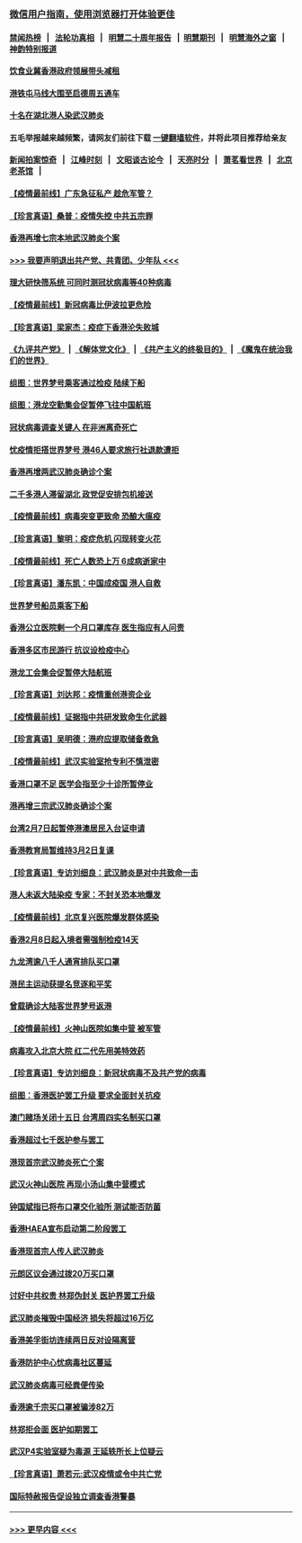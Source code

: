 ### [微信用户指南，使用浏览器打开体验更佳](https://github.com/gfw-breaker/banned-news1/blob/master/indexes/wechat-guide.md?t=0)
#### [禁闻热榜](热点新闻.md?t=0)  &nbsp;&nbsp;|&nbsp;&nbsp; [法轮功真相](https://github.com/gfw-breaker/truth/blob/master/README.md?t=0) &nbsp;&nbsp;|&nbsp;&nbsp; [明慧二十周年报告](https://github.com/gfw-breaker/mh-reports/blob/master/README.md?t=0) &nbsp;&nbsp;|&nbsp;&nbsp;[明慧期刊](https://github.com/gfw-breaker/mh-qikan) &nbsp;&nbsp;|&nbsp;&nbsp; [明慧海外之窗](https://github.com/gfw-breaker/mh-news/blob/master/README.md?t=0) &nbsp;&nbsp;|&nbsp;&nbsp; [神韵特别报道](https://github.com/gfw-breaker/mh-news/blob/master/shenyun.md?t=0)
#### [饮食业冀香港政府领展带头减租](../pages/nsc415/n11864876.md?t=02132355) 
#### [港铁屯马线大围至启德周五通车](../pages/nsc415/n11864842.md?t=02132355) 
#### [十名在湖北港人染武汉肺炎](../pages/nsc415/n11864807.md?t=02132355) 
#### 五毛举报越来越频繁，请网友们前往下载 [一键翻墙软件](https://github.com/gfw-breaker/ssr-accounts)，并将此项目推荐给亲友
#### [新闻拍案惊奇](https://github.com/gfw-breaker/banned-news1/blob/master/pages/link4.md) &nbsp;&nbsp;|&nbsp;&nbsp; [江峰时刻](https://github.com/gfw-breaker/banned-news1/blob/master/pages/link4.md) &nbsp;&nbsp;|&nbsp;&nbsp; [文昭谈古论今](https://github.com/gfw-breaker/banned-news1/blob/master/pages/link4.md) &nbsp;&nbsp;|&nbsp;&nbsp; [天亮时分](https://github.com/gfw-breaker/banned-news1/blob/master/pages/link4.md) &nbsp;&nbsp;|&nbsp;&nbsp; [萧茗看世界](https://github.com/gfw-breaker/banned-news1/blob/master/pages/link4.md) &nbsp;&nbsp;|&nbsp;&nbsp; [北京老茶馆](https://github.com/gfw-breaker/banned-news1/blob/master/pages/link4.md) &nbsp;&nbsp;|&nbsp;&nbsp; 
#### [【疫情最前线】广东急征私产 趁危军管？](../pages/nsc415/n11864205.md?t=02132355) 
#### [【珍言真语】桑普：疫情失控 中共五宗罪](../pages/nsc415/n11864157.md?t=02132355) 
#### [香港再增七宗本地武汉肺炎个案](../pages/nsc415/n11862405.md?t=02132355) 
#### [>>> 我要声明退出共产党、共青团、少年队 <<<](https://github.com/begood0513/goodnews/blob/master/quit/letter.md) 
#### [理大研快筛系统 可同时测冠状病毒等40种病毒](../pages/nsc415/n11862376.md?t=02132355) 
#### [【疫情最前线】新冠病毒比伊波拉更危险](../pages/nsc415/n11862199.md?t=02132355) 
#### [【珍言真语】梁家杰：疫症下香港沦失败城](../pages/nsc415/n11861588.md?t=02132355) 
#### [《九评共产党》](https://github.com/begood0513/9ping.md/blob/master/README.md) &nbsp;|&nbsp; [《解体党文化》](../../../../jtdwh.md/blob/master/README.md)  &nbsp;|&nbsp; [《共产主义的终极目的》](../../../../gczydzjmd.md/blob/master/README.md) &nbsp;|&nbsp; [《魔鬼在统治我们的世界》](../../../../mgztzwmdsj.md/blob/master/README.md) 
#### [组图：世界梦号乘客通过检疫 陆续下船](../pages/nsc415/n11858302.md?t=02132355) 
#### [组图：港龙空勤集会促暂停飞往中国航班](../pages/nsc415/n11858190.md?t=02132355) 
#### [冠状病毒调查关键人 在非洲离奇死亡](../pages/nsc415/n11859798.md?t=02132355) 
#### [忧疫情拒搭世界梦号 港46人要求旅行社退款遭拒](../pages/nsc415/n11859849.md?t=02132355) 
#### [香港再增两武汉肺炎确诊个案](../pages/nsc415/n11859833.md?t=02132355) 
#### [二千多港人滞留湖北 政党促安排包机接送](../pages/nsc415/n11859831.md?t=02132355) 
#### [【疫情最前线】病毒突变更致命 恐酿大瘟疫](../pages/nsc415/n11859604.md?t=02132355) 
#### [【珍言真语】黎明：疫症危机 闪现转变火花](../pages/nsc415/n11859199.md?t=02132355) 
#### [【疫情最前线】死亡人数恐上万 6成病逝家中](../pages/nsc415/n11856687.md?t=02132355) 
#### [【珍言真语】潘东凯：中国成疫国 港人自救](../pages/nsc415/n11856962.md?t=02132355) 
#### [世界梦号船员乘客下船](../pages/nsc415/n11856883.md?t=02132355) 
#### [香港公立医院剩一个月口罩库存 医生指应有人问责](../pages/nsc415/n11856875.md?t=02132355) 
#### [香港多区市民游行 抗议设检疫中心](../pages/nsc415/n11856866.md?t=02132355) 
#### [港龙工会集会促暂停大陆航班](../pages/nsc415/n11856840.md?t=02132355) 
#### [【珍言真语】刘达邦：疫情重创港资企业](../pages/nsc415/n11854274.md?t=02132355) 
#### [【疫情最前线】证据指中共研发致命生化武器](../pages/nsc415/n11853087.md?t=02132355) 
#### [【珍言真语】吴明德：港府应提取储备救急](../pages/nsc415/n11852734.md?t=02132355) 
#### [【疫情最前线】武汉实验室抢专利不慎泄密](../pages/nsc415/n11850310.md?t=02132355) 
#### [香港口罩不足 医学会指至少十诊所暂停业](../pages/nsc415/n11850301.md?t=02132355) 
#### [港再增三宗武汉肺炎确诊个案](../pages/nsc415/n11850328.md?t=02132355) 
#### [台湾2月7日起暂停港澳居民入台证申请](../pages/nsc415/n11850304.md?t=02132355) 
#### [香港教育局暂维持3月2日复课](../pages/nsc415/n11850260.md?t=02132355) 
#### [【珍言真语】专访刘细良：武汉肺炎是对中共致命一击](../pages/nsc415/n11849934.md?t=02132355) 
#### [港人未返大陆染疫 专家：不封关恐本地爆发](../pages/nsc415/n11848021.md?t=02132355) 
#### [【疫情最前线】北京复兴医院爆发群体感染](../pages/nsc415/n11847626.md?t=02132355) 
#### [香港2月8日起入境者需强制检疫14天](../pages/nsc415/n11847658.md?t=02132355) 
#### [九龙湾逾八千人通宵排队买口罩](../pages/nsc415/n11847647.md?t=02132355) 
#### [港民主运动获提名竞逐和平奖](../pages/nsc415/n11847633.md?t=02132355) 
#### [曾载确诊大陆客世界梦号返港](../pages/nsc415/n11847608.md?t=02132355) 
#### [【疫情最前线】火神山医院如集中营 被军管](../pages/nsc415/n11847524.md?t=02132355) 
#### [病毒攻入北京大院 红二代先用美特效药](../pages/nsc415/n11847427.md?t=02132355) 
#### [【珍言真语】专访刘细良：新冠状病毒不及共产党的病毒](../pages/nsc415/n11847164.md?t=02132355) 
#### [组图：香港医护罢工升级 要求全面封关抗疫](../pages/nsc415/n11844107.md?t=02132355) 
#### [澳门赌场关闭十五日 台湾周四实名制买口罩](../pages/nsc415/n11845083.md?t=02132355) 
#### [香港超过七千医护参与罢工](../pages/nsc415/n11845051.md?t=02132355) 
#### [港现首宗武汉肺炎死亡个案](../pages/nsc415/n11844998.md?t=02132355) 
#### [武汉火神山医院 再现小汤山集中营模式](../pages/nsc415/n11844763.md?t=02132355) 
#### [钟国斌指已将布口罩交化验所 测试能否防菌](../pages/nsc415/n11842783.md?t=02132355) 
#### [香港HAEA宣布启动第二阶段罢工](../pages/nsc415/n11842723.md?t=02132355) 
#### [香港现首宗人传人武汉肺炎](../pages/nsc415/n11842766.md?t=02132355) 
#### [元朗区议会通过拨20万买口罩](../pages/nsc415/n11842754.md?t=02132355) 
#### [讨好中共权贵 林郑伪封关 医护界罢工升级](../pages/nsc415/n11842359.md?t=02132355) 
#### [武汉肺炎摧毁中国经济 损失将超过16万亿](../pages/nsc415/n11839723.md?t=02132355) 
#### [香港美孚街坊连续两日反对设隔离营](../pages/nsc415/n11839962.md?t=02132355) 
#### [香港防护中心忧病毒社区蔓延](../pages/nsc415/n11839933.md?t=02132355) 
#### [武汉肺炎病毒可经粪便传染](../pages/nsc415/n11839939.md?t=02132355) 
#### [香港逾千宗买口罩被骗涉82万](../pages/nsc415/n11839914.md?t=02132355) 
#### [林郑拒会面 医护如期罢工](../pages/nsc415/n11839892.md?t=02132355) 
#### [武汉P4实验室疑为毒源 王延轶所长上位疑云](../pages/nsc415/n11835543.md?t=02132355) 
#### [【珍言真语】萧若元:武汉疫情或令中共亡党](../pages/nsc415/n11829394.md?t=02132355) 
#### [国际特赦报告促设独立调查香港警暴](../pages/nsc415/n11833845.md?t=02132355) 

----
#### [ >>> 更早内容 <<< ](../indexes/nsc415-earlier.md)
